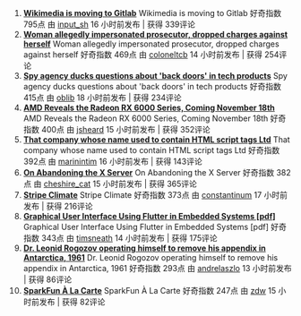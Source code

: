 1. **[Wikimedia is moving to Gitlab](https://www.mediawiki.org/wiki/GitLab_consultation#Outcome)** 
 Wikimedia is moving to Gitlab 
 好奇指数 795点  由 [input_sh](https://news.ycombinator.com/user?id=input_sh) 16 小时前发布 | 获得 339评论 
2. **[Woman allegedly impersonated prosecutor, dropped charges against herself](https://www.unionleader.com/news/courts/woman-accused-of-impersonating-prosecutor-dropping-criminal-charges-against-herself/article_1fdb1551-147d-53dd-ad45-6680bfc556fa.html?block_id=897573)** 
 Woman allegedly impersonated prosecutor, dropped charges against herself 
 好奇指数 469点  由 [coloneltcb](https://news.ycombinator.com/user?id=coloneltcb) 14 小时前发布 | 获得 254评论 
3. **[Spy agency ducks questions about 'back doors' in tech products](https://www.reuters.com/article/us-usa-security-congress-insight/spy-agency-ducks-questions-about-back-doors-in-tech-products-idUSKBN27D1CS)** 
 Spy agency ducks questions about 'back doors' in tech products 
 好奇指数 415点  由 [oblib](https://news.ycombinator.com/user?id=oblib) 18 小时前发布 | 获得 234评论 
4. **[AMD Reveals the Radeon RX 6000 Series, Coming November 18th](https://www.anandtech.com/show/16202/amd-reveals-the-radeon-rx-6000-series-rdna2-starts-at-the-highend-coming-november-18th)** 
 AMD Reveals the Radeon RX 6000 Series, Coming November 18th 
 好奇指数 400点  由 [jsheard](https://news.ycombinator.com/user?id=jsheard) 15 小时前发布 | 获得 352评论 
5. **[That company whose name used to contain HTML script tags Ltd](https://find-and-update.company-information.service.gov.uk/company/12956509)** 
 That company whose name used to contain HTML script tags Ltd 
 好奇指数 392点  由 [marinintim](https://news.ycombinator.com/user?id=marinintim) 16 小时前发布 | 获得 143评论 
6. **[On Abandoning the X Server](https://ajaxnwnk.blogspot.com/2020/10/on-abandoning-x-server.html)** 
 On Abandoning the X Server 
 好奇指数 382点  由 [cheshire_cat](https://news.ycombinator.com/user?id=cheshire_cat) 15 小时前发布 | 获得 365评论 
7. **[Stripe Climate](https://stripe.com/climate)** 
 Stripe Climate 
 好奇指数 373点  由 [constantinum](https://news.ycombinator.com/user?id=constantinum) 17 小时前发布 | 获得 216评论 
8. **[Graphical User Interface Using Flutter in Embedded Systems [pdf]](https://static.sched.com/hosted_files/osseu2020/e0/Oct%2027_Graphical%20User%20Interface%20Using%20Flutter%20in%20Embedded%20Systems_Hidenori%20Matsubayashi.pdf)** 
 Graphical User Interface Using Flutter in Embedded Systems [pdf] 
 好奇指数 343点  由 [timsneath](https://news.ycombinator.com/user?id=timsneath) 14 小时前发布 | 获得 175评论 
9. **[Dr. Leonid Rogozov operating himself to remove his appendix in Antarctica, 1961](https://rarehistoricalphotos.com/leonid-rogozov-appendix-1961/)** 
 Dr. Leonid Rogozov operating himself to remove his appendix in Antarctica, 1961 
 好奇指数 293点  由 [andrelaszlo](https://news.ycombinator.com/user?id=andrelaszlo) 13 小时前发布 | 获得 86评论 
10. **[SparkFun À La Carte](https://www.sparkfun.com/news/3422)** 
 SparkFun À La Carte 
 好奇指数 247点  由 [zdw](https://news.ycombinator.com/user?id=zdw) 15 小时前发布 | 获得 82评论 
